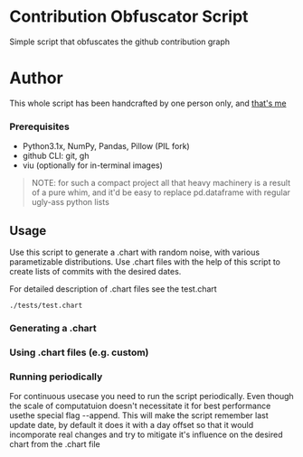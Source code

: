 # Contribution Obfuscator Script
Simple script that obfuscates the github contribution graph

# Author
This whole script has been handcrafted by one person only, and [that's me](www.github.com/AdamJamro)

### Prerequisites
- Python3.1x, NumPy, Pandas, Pillow (PIL fork)
- github CLI: git, gh
- viu (optionally for in-terminal images)

> NOTE: for such a compact project all that heavy machinery
> is a result of a pure whim, and it'd be easy to replace pd.dataframe
> with regular ugly-ass python lists

## Usage
Use this script to generate a .chart with random noise,
with various parametizable distributions.
Use .chart files with the help of this script to create
lists of commits with the desired dates.

For detailed description of .chart files see the test.chart
```
./tests/test.chart
```

### Generating a .chart


### Using .chart files (e.g. custom)


### Running periodically
For continuous usecase you need to run the script periodically.
Even though the scale of computatuion doesn't necessitate it for best performance usethe special flag --append. This will make the script remember last update date, by default it does it with a day offset so that it would incomporate real changes and try to mitigate it's influence on the desired chart from the .chart file
